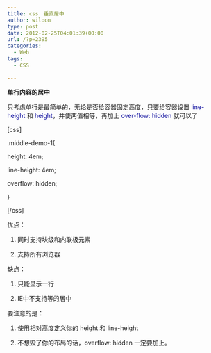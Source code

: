 ```yaml
---
title: css　垂直居中
author: wiloon
type: post
date: 2012-02-25T04:01:39+00:00
url: /?p=2395
categories:
  - Web
tags:
  - CSS

---
```

**单行内容的居中**
  
只考虑单行是最简单的，无论是否给容器固定高度，只要给容器设置 <span style="color: #000099;">line-height</span> 和 <span style="color: #000099;">height</span>，并使两值相等，再加上 <span style="color: #000099;">over-flow: hidden</span> 就可以了

[css]

.middle-demo-1{
  
height: 4em;
  
line-height: 4em;
  
overflow: hidden;
  
}

[/css]

优点：
  
1. 同时支持块级和内联极元素
  
2. 支持所有浏览器
  
缺点：
  
1. 只能显示一行
  
2. IE中不支持<img>等的居中
  
要注意的是：
  
1. 使用相对高度定义你的 height 和 line-height
  
2. 不想毁了你的布局的话，overflow: hidden 一定要加上。